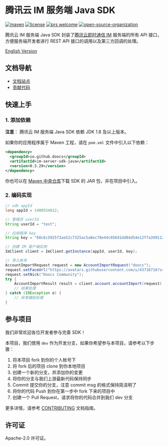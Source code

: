 # 腾讯云 IM 服务端 Java SDK

<a href="https://search.maven.org/artifact/io.github.doocs/im-server-sdk-java"><img src="https://img.shields.io/maven-metadata/v?color=42b883&metadataUrl=https%3A%2F%2Frepo1.maven.org%2Fmaven2%2Fio%2Fgithub%2Fdoocs%2Fim-server-sdk-java%2Fmaven-metadata.xml&style=flat-square" alt="maven"></a>
<a href="https://github.com/doocs/qcloud-im-server-sdk-java/blob/main/LICENSE"><img src="https://img.shields.io/github/license/doocs/qcloud-im-server-sdk-java?color=42b883&style=flat-square" alt="license"></a>
<a href="https://github.com/doocs/qcloud-im-server-sdk-java/pulls"><img src="https://img.shields.io/badge/prs-welcome-42b883?style=flat-square" alt="prs welcome"></a>
<a href="https://doocs.github.io/#/?id=how-to-join"><img src="https://img.shields.io/badge/organization-join%20us-42b883?style=flat-square" alt="open-source-organization"></a>

腾讯云 IM 服务端 Java SDK 封装了[腾讯云即时通信 IM](https://cloud.tencent.com/document/product/269) 服务端的所有 API 接口，方便服务端开发者进行 REST API 接口的调用以及第三方回调的处理。

[English Version](./README.md)

## 文档导航

- [文档站点](https://doocs.github.io/qcloud-im-server-sdk-java)
- [贡献代码](#Contributing)

## 快速上手

### 1. 添加依赖

**注意**： 腾讯云 IM 服务端 Java SDK 依赖 JDK 1.8 及以上版本。

如果你的应用程序属于 Maven 工程，请在 `pom.xml` 文件中引入以下依赖：

```xml
<dependency>
  <groupId>io.github.doocs</groupId>
  <artifactId>im-server-sdk-java</artifactId>
  <version>0.3.29</version>
</dependency>
```

你也可以在 [Maven 中央仓库](https://repo1.maven.org/maven2/io/github/doocs/im-server-sdk-java/)下载 SDK 的 JAR 包，并在项目中引入。

### 2. 编码实现

```java
// sdk appId
long appId = 1400554812;

// 管理员 userId
String userId = "test";

// 应用程序 key
String key = "60c6c5925f3ae52c7325ac5a8ec78e44c056d1dd84d54e12ffa39911267a2a70";

// 创建 IM 客户端实例
ImClient client = ImClient.getInstance(appId, userId, key);

// 导入帐号
AccountImportRequest request = new AccountImportRequest("doocs");
request.setFaceUrl("https://avatars.githubusercontent.com/u/43716716?s=200&v=4");
request.setNick("Doocs Community");
try {
    AccountImportResult result = client.account.accountImport(request);
    // 结果处理
} catch (IOException e) {
    // 异常捕捉处理
}
```

## 参与项目

我们非常欢迎各位开发者参与完善 SDK！

本项目，我们使用 `dev` 作为开发分支，如果你希望参与本项目，请参考以下步骤：

1. 将本项目 fork 到你的个人帐号下
2. 将 fork 后的项目 clone 到你本地项目
3. 创建一个新的分支，并添加你的变更
4. 将你的分支与我们上游最新代码保持同步
5. Commit 提交你的分支，注意 commit msg 的格式保持简洁明了
6. 将你的代码 Push 到你在第一步中 fork 下来的项目中
7. 创建一个 Pull Request，请求将你的代码合并到我们 dev 分支

更多详情，请参考 [CONTRIBUTING](./CONTRIBUTING.md) 文档指南。

## 许可证

Apache-2.0 许可证。
